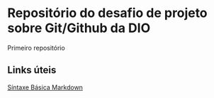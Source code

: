 # Repositório do desafio de projeto sobre Git/Github da DIO
Primeiro repositório


## Links úteis

[Síntaxe Básica Markdown](https://www.markdownguide.org/basic-syntax/)
